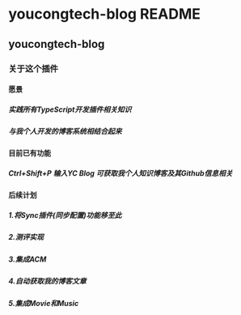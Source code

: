 # youcongtech-blog README

## youcongtech-blog

### 关于这个插件

#### 愿景

##### 实践所有TypeScript开发插件相关知识

##### 与我个人开发的博客系统相结合起来


#### 目前已有功能

##### Ctrl+Shift+P 输入YC Blog 可获取我个人知识博客及其Github信息相关


#### 后续计划

##### 1.将Sync插件(同步配置)功能移至此

##### 2.测评实现

##### 3.集成ACM

##### 4.自动获取我的博客文章

##### 5.集成Movie和Music



